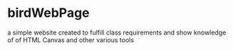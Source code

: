 # birdWebPage
a simple website created to fulfill class requirements and show knowledge of of HTML Canvas and other various tools
